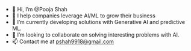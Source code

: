- 👋 Hi, I’m @Pooja Shah
- 👀 I help companies leverage AI/ML to grow their business
- 🌱 I’m currently developing solutions with Generative AI and predictive ML. 
- 💞️ I’m looking to collaborate on solving interesting problems with AI.
- 📫 Contact me at pshah9918@gmail.com

<!---
ps9918/ps9918 is a ✨ special ✨ repository because its `README.md` (this file) appears on your GitHub profile.
You can click the Preview link to take a look at your changes.
--->
